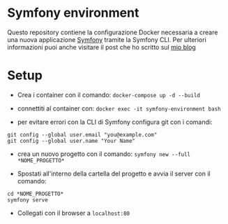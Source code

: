 # Symfony environment
Questo repository contiene la configurazione Docker necessaria a creare una nuova applicazione [Symfony](https://symfony.com/) tramite la Symfony CLI.
Per ulteriori informazioni puoi anche visitare il post che ho scritto sul [mio blog](https://www.lorenzomillucci.it/)

# Setup
- Crea i container con il comando:
`docker-compose up -d --build`

- connettiti al container con:
`docker exec -it symfony-environment bash`

- per evitare errori con la CLI di Symfony configura git con i comandi:
```
git config --global user.email "you@example.com"
git config --global user.name "Your Name" 
```

- crea un nuovo progetto con il comando:
`symfony new --full *NOME_PROGETTO*`

- Spostati all'interno della cartella del progetto e avvia il server con il comando: 
```
cd *NOME_PROGETTO*
symfony serve
```

- Collegati con il browser a `localhost:80`